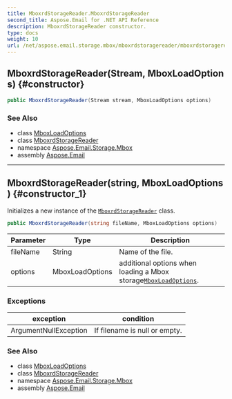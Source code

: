 ```yaml
---
title: MboxrdStorageReader.MboxrdStorageReader
second_title: Aspose.Email for .NET API Reference
description: MboxrdStorageReader constructor. 
type: docs
weight: 10
url: /net/aspose.email.storage.mbox/mboxrdstoragereader/mboxrdstoragereader/
---
```

## MboxrdStorageReader(Stream, MboxLoadOptions) {#constructor}

```csharp
public MboxrdStorageReader(Stream stream, MboxLoadOptions options)
```

### See Also

* class [MboxLoadOptions](../../mboxloadoptions/)
* class [MboxrdStorageReader](../)
* namespace [Aspose.Email.Storage.Mbox](../../mboxrdstoragereader/)
* assembly [Aspose.Email](../../../)

---

## MboxrdStorageReader(string, MboxLoadOptions) {#constructor_1}

Initializes a new instance of the [`MboxrdStorageReader`](../) class.

```csharp
public MboxrdStorageReader(string fileName, MboxLoadOptions options)
```

| Parameter | Type | Description |
| --- | --- | --- |
| fileName | String | Name of the file. |
| options | MboxLoadOptions | additional options when loading a Mbox storage[`MboxLoadOptions`](../../mboxloadoptions/). |

### Exceptions

| exception | condition |
| --- | --- |
| ArgumentNullException | If filename is null or empty. |

### See Also

* class [MboxLoadOptions](../../mboxloadoptions/)
* class [MboxrdStorageReader](../)
* namespace [Aspose.Email.Storage.Mbox](../../mboxrdstoragereader/)
* assembly [Aspose.Email](../../../)


